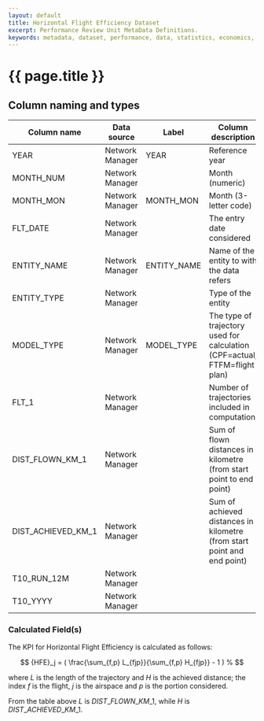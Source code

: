 ```yaml
---
layout: default
title: Horizontal Flight Efficiency Dataset
excerpt: Performance Review Unit MetaData Definitions.
keywords: metadata, dataset, performance, data, statistics, economics, air transport, flights, europe, cost efficiency
---
```

# {{ page.title }}

## Column naming and types

| Column name        | Data source     | Label       | Column description                                                        | Example   |
|--------------------|-----------------|-------------|---------------------------------------------------------------------------|-----------|
| YEAR               | Network Manager | YEAR        | Reference year                                                            | 2015      |
| MONTH_NUM          | Network Manager |             | Month (numeric)                                                           | 1         |
| MONTH_MON          | Network Manager | MONTH_MON   | Month (3-letter code)                                                     | JAN       |
| FLT_DATE           | Network Manager |             | The entry date considered                                                 | 01-Jan-15 |
| ENTITY_NAME        | Network Manager | ENTITY_NAME | Name of the entity to with the data refers                                | FABEC     |
| ENTITY_TYPE        | Network Manager |             | Type of the entity                                                        | FAB       |
| MODEL_TYPE         | Network Manager | MODEL_TYPE  | The type of trajectory used for calculation (CPF=actual, FTFM=flight plan)| CPF       |
| FLT_1              | Network Manager |             | Number of trajectories included in computation                            | 46 806    |
| DIST_FLOWN_KM_1    | Network Manager |             | Sum of flown distances in kilometre (from start point to end point)       | 8 098 978 |
| DIST_ACHIEVED_KM_1 | Network Manager |             | Sum of achieved distances in kilometre (from start point and end point)   | 7 982 343 |
| T10_RUN_12M        | Network Manager |             |                                                                           | B         |
| T10_YYYY           | Network Manager |             |                                                                           | W         |



### Calculated Field(s)
The KPI for Horizontal Flight Efficiency is calculated as follows:

$$
{HFE}_j = ( \frac{\sum_{f,p} L_{fjp}}{\sum_{f,p} H_{fjp}} - 1 ) %
$$

where $L$ is the length of the trajectory and $H$ is the achieved distance;
the index $f$ is the flight, $j$ is the airspace and $p$ is the portion considered.

From the table above $L$ is $DIST\_FLOWN\_KM\_1$, while $H$ is $DIST\_ACHIEVED\_KM\_1$.